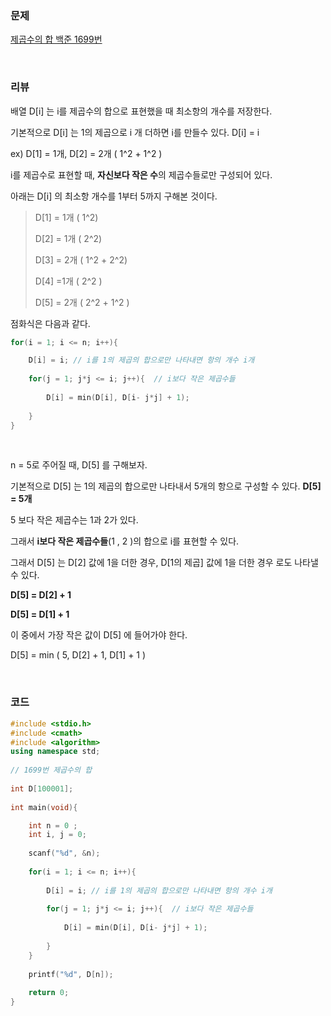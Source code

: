 ### 문제

[제곱수의 합 백준 1699번](https://www.acmicpc.net/problem/1699)

</br>

### 리뷰

배열 D[i] 는 i를 제곱수의 합으로 표현했을 때 최소항의 개수를 저장한다. 

기본적으로 D[i] 는 1의 제곱으로 i 개 더하면 i를 만들수 있다.  D[i] = i

ex)  D[1] = 1개,  D[2] = 2개 ( 1^2 + 1^2 )

i를 제곱수로 표현할 때, **자신보다 작은 수**의 제곱수들로만 구성되어 있다. 

아래는 D[i] 의 최소항 개수를 1부터 5까지 구해본 것이다. 

> D[1] = 1개  ( 1^2)
>
> D[2] = 1개  ( 2^2)
>
> D[3] = 2개 ( 1^2  +  2^2)
>
> D[4] =1개  ( 2^2 )
>
> D[5] = 2개 ( 2^2 + 1^2 )



점화식은 다음과 같다. 

```c++
for(i = 1; i <= n; i++){

	D[i] = i; // i를 1의 제곱의 합으로만 나타내면 항의 개수 i개  
	
	for(j = 1; j*j <= i; j++){  // i보다 작은 제곱수들 
	
		D[i] = min(D[i], D[i- j*j] + 1);
	
	}
}
```
</br>

n = 5로 주어질 때, D[5] 를 구해보자. 

기본적으로 D[5] 는 1의 제곱의 합으로만 나타내서 5개의 항으로 구성할 수 있다.  **D[5] = 5개**

5 보다 작은 제곱수는 1과 2가 있다. 

그래서 **i보다 작은 제곱수들**(1 , 2 )의 합으로 i를 표현할 수 있다.

그래서 D[5] 는 D[2] 값에 1을 더한 경우, D[1의 제곱] 값에 1을 더한 경우 로도 나타낼 수 있다.  

**D[5] =  D[2] + 1** 

**D[5] = D[1] + 1** 

이 중에서 가장 작은 값이 D[5] 에 들어가야 한다. 

D[5] =   min ( 5,  D[2] + 1, D[1]  + 1 ) 

</br>

###  **코드**

```c++
#include <stdio.h>
#include <cmath>
#include <algorithm>
using namespace std;
 
// 1699번 제곱수의 합  
 
int D[100001]; 
 
int main(void){

 	int n = 0 ;	  
	int i, j = 0;
	
	scanf("%d", &n);
	 
	for(i = 1; i <= n; i++){
	
		D[i] = i; // i를 1의 제곱의 합으로만 나타내면 항의 개수 i개  
		
		for(j = 1; j*j <= i; j++){  // i보다 작은 제곱수들 
		
			D[i] = min(D[i], D[i- j*j] + 1);
		
		}
	}
 
 	printf("%d", D[n]);
 	
	return 0;
} 
```

